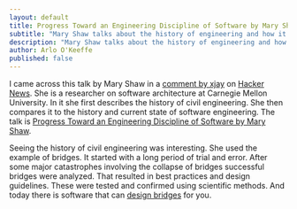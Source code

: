 ```yaml
---
layout: default
title: Progress Toward an Engineering Discipline of Software by Mary Shaw
subtitle: "Mary Shaw talks about the history of engineering and how it applies to software."
description: "Mary Shaw talks about the history of engineering and how it applies to software."
author: Arlo O'Keeffe
published: false
---
```


I came across this talk by Mary Shaw in a [comment by xjay](https://news.ycombinator.com/item?id=11046657) on [Hacker News](https://news.ycombinator.com/). She is a researcher on software architecture at Carnegie Mellon University. In it she first describes the history of civil engineering. She then compares it to the history and current state of software engineering. The talk is [Progress Toward an Engineering Discipline of Software by Mary Shaw](https://www.youtube.com/watch?v=lLnsi522LS8).

Seeing the history of civil engineering was interesting. She used the example of bridges. It started with a long period of trial and error. After some major catastrophes involving the collapse of bridges successful bridges were analyzed. That resulted in best practices and design guidelines. These were tested and confirmed using scientific methods. And today there is software that can [design bridges](http://bradd.engrprograms.com/home/) for you.
